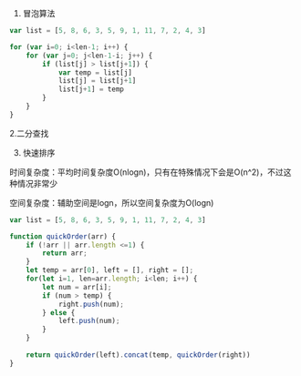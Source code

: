 <!--
 * @Author: tim
 * @Date: 2020-06-24 18:04:14
 * @LastEditors: tim
 * @LastEditTime: 2020-10-15 10:30:09
 * @Description: 
-->
1. 冒泡算法

``` js
var list = [5, 8, 6, 3, 5, 9, 1, 11, 7, 2, 4, 3]

for (var i=0; i<len-1; i++) {
	for (var j=0; j<len-1-i; j++) {
		if (list[j] > list[j+1]) {
			var temp = list[j]
			list[j] = list[j+1]
			list[j+1] = temp
		} 
	}	
}
```

2.二分查找


3. 快速排序

时间复杂度：平均时间复杂度O(nlogn)，只有在特殊情况下会是O(n^2)，不过这种情况非常少

空间复杂度：辅助空间是logn，所以空间复杂度为O(logn)

``` js
var list = [5, 8, 6, 3, 5, 9, 1, 11, 7, 2, 4, 3]

function quickOrder(arr) {
	if (!arr || arr.length <=1) {
		return arr;
	}
	let temp = arr[0], left = [], right = [];
	for(let i=1, len=arr.length; i<len; i++) {
		let num = arr[i];
		if (num > temp) {
			right.push(num);
		} else {
			left.push(num);
		}
	}
	
	return quickOrder(left).concat(temp, quickOrder(right))
}


```

